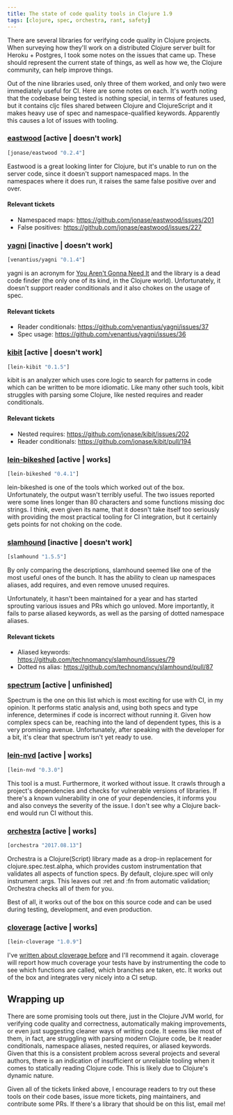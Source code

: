```yaml
---
title: The state of code quality tools in Clojure 1.9
tags: [clojure, spec, orchestra, rant, safety]
---
```


There are several libraries for verifying code quality in Clojure projects. When
surveying how they'll work on a distributed Clojure server built for Heroku +
Postgres, I took some notes on the issues that came up. These should represent
the current state of things, as well as how we, the Clojure community, can help
improve things.

Out of the nine libraries used, only three of them worked, and only two were
immediately useful for CI. Here are some notes on each. It's worth noting that
the codebase being tested is nothing special, in terms of features used, but
it contains cljc files shared between Clojure and ClojureScript and it makes
heavy use of spec and namespace-qualified keywords. Apparently this causes a lot
of issues with tooling.

### [eastwood](https://github.com/jonase/eastwood) [active | doesn't work]
```clojure
[jonase/eastwood "0.2.4"]
```

Eastwood is a great looking linter for Clojure, but it's unable to run on the
server code, since it doesn't support namespaced maps. In the namespaces where
it does run, it raises the same false positive over and over.

#### Relevant tickets
* Namespaced maps: https://github.com/jonase/eastwood/issues/201
* False positives: https://github.com/jonase/eastwood/issues/227

### [yagni](https://github.com/venantius/yagni) [inactive | doesn't work]
```clojure
[venantius/yagni "0.1.4"]
```

yagni is an acronym for [You Aren't Gonna Need
It](https://en.wikipedia.org/wiki/You_aren%27t_gonna_need_it) and the library is
a dead code finder (the only one of its kind, in the Clojure world).
Unfortunately, it doesn't support reader conditionals and it also chokes on the
usage of spec.

#### Relevant tickets
* Reader conditionals: https://github.com/venantius/yagni/issues/37
* Spec usage: https://github.com/venantius/yagni/issues/36

### [kibit](https://github.com/jonase/kibit) [active | doesn't work]
```clojure
[lein-kibit "0.1.5"]
```

kibit is an analyzer which uses core.logic to search for patterns in code
which can be written to be more idiomatic. Like many other such tools, kibit
struggles with parsing some Clojure, like nested requires and reader
conditionals.

#### Relevant tickets
* Nested requires: https://github.com/jonase/kibit/issues/202
* Reader conditionals: https://github.com/jonase/kibit/pull/194

### [lein-bikeshed](https://github.com/dakrone/lein-bikeshed) [active | works]
```clojure
[lein-bikeshed "0.4.1"]
```

lein-bikeshed is one of the tools which worked out of the box. Unfortunately,
the output wasn't terribly useful. The two issues reported were some lines
longer than 80 characters and some functions missing doc strings. I think, even
given its name, that it doesn't take itself too seriously with providing
the most practical tooling for CI integration, but it certainly gets points for
not choking on the code.

### [slamhound](https://github.com/technomancy/slamhound) [inactive | doesn't work]
```clojure
[slamhound "1.5.5"]
```

By only comparing the descriptions, slamhound seemed like one of the most useful
ones of the bunch. It has the ability to clean up namespaces aliases, add
requires, and even remove unused requires.

Unfortunately, it hasn't been maintained for a year and has
started sprouting various issues and PRs which go unloved. More importantly, it
fails to parse aliased keywords, as well as the parsing of dotted namespace
aliases.

#### Relevant tickets
* Aliased keywords: https://github.com/technomancy/slamhound/issues/79
* Dotted ns alias: https://github.com/technomancy/slamhound/pull/87

### [spectrum](https://github.com/arohner/spectrum) [active | unfinished]
Spectrum is the one on this list which is most exciting for use with CI, in my
opinion. It performs static analysis and, using both specs and type inference,
determines if code is incorrect without running it. Given how complex specs can
be, reaching into the land of dependent types, this is a very promising avenue.
Unfortunately, after speaking with the developer for a bit, it's clear that
spectrum isn't yet ready to use.

### [lein-nvd](https://github.com/rm-hull/lein-nvd) [active | works]
```clojure
[lein-nvd "0.3.0"]
```

This tool is a must. Furthermore, it worked without issue. It crawls through a
project's dependencies and checks for vulnerable versions of libraries. If
there's a known vulnerability in one of your dependencies, it informs you and
also conveys the severity of the issue. I don't see why a Clojure back-end would
run CI without this.


### [orchestra](https://github.com/jeaye/orchestra) [active | works]
```clojure
[orchestra "2017.08.13"]
```

Orchestra is a Clojure(Script) library made as a drop-in replacement for
clojure.spec.test.alpha, which provides custom instrumentation that validates
all aspects of function specs. By default, clojure.spec will only instrument
:args. This leaves out :ret and :fn from automatic validation; Orchestra checks
all of them for you.

Best of all, it works out of the box on this source code and can be used during
testing, development, and even production.


### [cloverage](https://github.com/cloverage/cloverage) [active | works]
```clojure
[lein-cloverage "1.0.9"]
```

I've [written about cloverage
before](https://blog.jeaye.com/2016/12/29/clojure-test-coverage/) and I'll
recommend it again. cloverage will report how much coverage your tests have by
instrumenting the code to see which functions are called, which branches are
taken, etc. It works out of the box and integrates very nicely into a CI
setup.

## Wrapping up
There are some promising tools out there, just in the Clojure JVM world, for
verifying code quality and correctness, automatically making improvements, or
even just suggesting cleaner ways of writing code. It seems like most of them,
in fact, are struggling with parsing modern Clojure code, be it reader
conditionals, namespace aliases, nested requires, or aliased keywords. Given
that this is a consistent problem across several projects and several authors,
there is an indication of insufficient or unreliable tooling when it comes to
statically reading Clojure code. This is likely due to Clojure's dynamic nature.

Given all of the tickets linked above, I encourage readers to try out these
tools on their code bases, issue more tickets, ping maintainers, and contribute
some PRs. If there's a library that should be on this list, email me!
